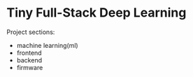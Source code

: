 # Tiny Full-Stack Deep Learning
Project  sections:
-  machine  learning(ml)
-  frontend
-  backend
-  firmware
